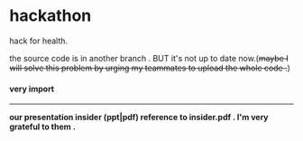 # hackathon

hack for health.

the source code is in another branch . BUT it's not up to date now.(~~maybe I will solve this problem by urging my teammates to upload the whole code .~~)

#### very import 
---
**our presentation insider (ppt|pdf)  reference to insider.pdf .  I'm very grateful to them .**
